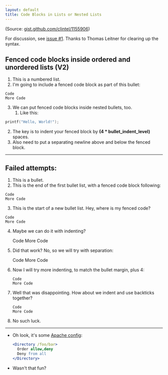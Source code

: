 ```yaml
---
layout: default
title: Code Blocks in Lists or Nested Lists
---
```


(Source: [gist.github.com/clintel/1155906](https://gist.github.com/clintel/1155906))

<!-- update:
   try without indentation (or less than 4 e.g. max 3)
   -->

For discussion, see [issue #1](https://github.com/planetjekyll/sandbox-syntax-highlighter/issues/1).  Thanks to Thomas Leitner for clearing up the syntax.


## Fenced code blocks inside ordered and unordered lists (V2)

1. This is a numbered list.
2. I'm going to include a fenced code block as part of this bullet:

```
Code
More Code
```

3. We can put fenced code blocks inside nested bullets, too.
   1. Like this:

```c
printf("Hello, World!");
```

   2. The key is to indent your fenced block by **(4 * bullet_indent_level)** spaces.
   3. Also need to put a separating newline above and below the fenced block.

---

## Failed attempts:

1. This is a bullet.
2. This is the end of the first bullet list, with a fenced code block following:

```
Code
More Code
```

3. This is the start of a new bullet list. Hey, where is my fenced code?

```
Code
More Code
```

4. Maybe we can do it with indenting?

    Code
    More Code

5. Did that work? No, so we will try with separation:

    Code
    More Code

6. Now I will try more indenting, to match the bullet margin, plus 4:

       Code
       More Code

7.  Well that was disappointing. How about we indent and use backticks together?

       ```
       Code
       More Code
       ```
8. No such luck.

---

* Oh look, it's some [Apache config](http://pygments.org/docs/lexers/#lexers-for-non-source-code-file-types):

    ```apache
    <Directory /foo/bar>
      Order allow,deny
      Deny from all
    </Directory>
    ```

* Wasn't that fun?
